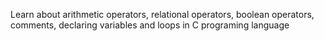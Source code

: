 Learn about arithmetic operators, relational operators, boolean operators, comments, declaring variables and loops in C programing language
